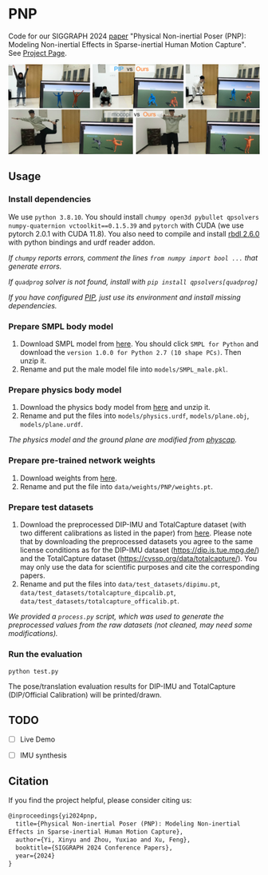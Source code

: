 # PNP

Code for our SIGGRAPH 2024 [paper]() "Physical Non-inertial Poser (PNP): Modeling Non-inertial Effects in Sparse-inertial Human Motion Capture". See [Project Page](https://xinyu-yi.github.io/PNP/).

![teaser](data/figures/teaser.jpg)

## Usage

### Install dependencies

We use `python 3.8.10`. You should install `chumpy open3d pybullet qpsolvers numpy-quaternion vctoolkit==0.1.5.39` and `pytorch` with CUDA (we use pytorch 2.0.1 with CUDA 11.8). You also need to compile and install [rbdl 2.6.0](https://github.com/rbdl/rbdl) with python bindings and urdf reader addon.

*If `chumpy` reports errors, comment the lines `from numpy import bool ...` that generate errors.*

*If `quadprog` solver is not found, install with `pip install qpsolvers[quadprog]`*

*If you have configured [PIP](https://github.com/Xinyu-Yi/PIP/), just use its environment and install missing dependencies.*

### Prepare SMPL body model

1. Download SMPL model from [here](https://smpl.is.tue.mpg.de/). You should click `SMPL for Python` and download the `version 1.0.0 for Python 2.7 (10 shape PCs)`. Then unzip it.
2. Rename and put the male model file into `models/SMPL_male.pkl`.

### Prepare physics body model

1. Download the physics body model from [here](https://xinyu-yi.github.io/PIP/files/urdfmodels.zip) and unzip it.
2. Rename and put the files into `models/physics.urdf`, `models/plane.obj`, `models/plane.urdf`.

*The physics model and the ground plane are modified from [physcap](https://github.com/soshishimada/PhysCap_demo_release).*

### Prepare pre-trained network weights

1. Download weights from [here](https://github.com/Xinyu-Yi/PNP/raw/page/files/weights.pt).
2. Rename and put the file into `data/weights/PNP/weights.pt`.

### Prepare test datasets

1. Download the preprocessed DIP-IMU and TotalCapture dataset (with two different calibrations as listed in the paper) from [here](https://github.com/Xinyu-Yi/PNP/raw/page/files/test_datasets.zip). Please note that by downloading the preprocessed datasets you agree to the same license conditions as for the DIP-IMU dataset (https://dip.is.tue.mpg.de/) and the TotalCapture dataset (https://cvssp.org/data/totalcapture/). You may only use the data for scientific purposes and cite the corresponding papers.
2. Rename and put the files into `data/test_datasets/dipimu.pt`, `data/test_datasets/totalcapture_dipcalib.pt`, `data/test_datasets/totalcapture_officalib.pt`.

*We provided a `process.py` script, which was used to generate the preprocessed values from the raw datasets (not cleaned, may need some modifications).*

### Run the evaluation

```
python test.py
```

The pose/translation evaluation results for DIP-IMU and TotalCapture (DIP/Official Calibration) will be printed/drawn.


## TODO
- [ ] Live Demo
- [ ] IMU synthesis


## Citation

If you find the project helpful, please consider citing us:

```
@inproceedings{yi2024pnp,
  title={Physical Non-inertial Poser (PNP): Modeling Non-inertial Effects in Sparse-inertial Human Motion Capture},
  author={Yi, Xinyu and Zhou, Yuxiao and Xu, Feng},
  booktitle={SIGGRAPH 2024 Conference Papers},
  year={2024}
}
```

